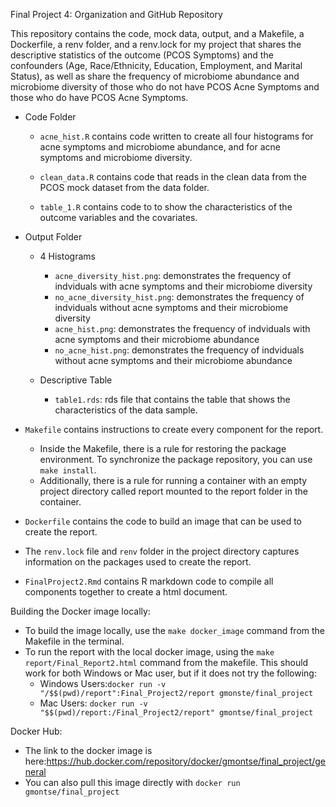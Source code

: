 Final Project 4: Organization and GitHub Repository

This repository contains the code, mock data, output, and a Makefile, a Dockerfile, a renv folder, and a renv.lock for my project that shares the descriptive statistics of the outcome (PCOS Symptoms) and the confounders (Age, Race/Ethnicity, Education, Employment, and Marital Status), as well as share the frequency of microbiome abundance and microbiome diversity of those who do not have PCOS Acne Symptoms and those who do have PCOS Acne Symptoms. 

-   Code Folder

    -   `acne_hist.R` contains code written to create all four histograms for acne symptoms and microbiome abundance, and for acne symptoms and microbiome diversity.

    -   `clean_data.R` contains code that reads in the clean data from the PCOS mock dataset from the data folder.

    -   `table_1.R` contains code to to show the characteristics of the outcome variables and the covariates. 

-   Output Folder

    -   4 Histograms
        - `acne_diversity_hist.png`: demonstrates the frequency of indviduals with acne symptoms and their microbiome diversity
        - `no_acne_diversity_hist.png`: demonstrates the frequency of indviduals without acne symptoms and their microbiome diversity
        - `acne_hist.png`: demonstrates the frequency of indviduals with acne symptoms and their microbiome abundance
        - `no_acne_hist.png`: demonstrates the frequency of indviduals without acne symptoms and their microbiome abundance

    -   Descriptive Table
        - `table1.rds`: rds file that contains the table that shows the characteristics of the data sample. 


-   `Makefile` contains instructions to create every component for the report. 
    - Inside the Makefile, there is a rule for restoring the package environment. To synchronize the package repository, you can use `make install`.
    - Additionally, there is a rule for running a container with an empty project directory called report mounted to the report folder in the container. 
    
-   `Dockerfile` contains the code to build an image that can be used to create the report.
    
-   The `renv.lock` file and `renv` folder in the project directory captures information on the packages used to create the report. 

-   `FinalProject2.Rmd` contains R markdown code to compile all components together to create a html document.

Building the Docker image locally: 

-   To build the image locally, use the `make docker_image` command from the Makefile in the terminal. 
-   To run the report with the local docker image, using the `make report/Final_Report2.html` command from the makefile. This should work for both Windows or Mac user, but if it does not try the following: 
    - Windows Users:`docker run -v "/$$(pwd)/report":Final_Project2/report gmonste/final_project`
    - Mac Users: `docker run -v "$$(pwd)/report:/Final_Project2/report" gmontse/final_project`

Docker Hub:

-   The link to the docker image is here:https://hub.docker.com/repository/docker/gmontse/final_project/general
-   You can also pull this image directly with `docker run gmontse/final_project`
